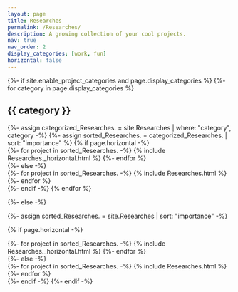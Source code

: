 ```yaml
---
layout: page
title: Researches
permalink: /Researches/
description: A growing collection of your cool projects.
nav: true
nav_order: 2
display_categories: [work, fun]
horizontal: false
---
```


<!-- pages/Researches.md -->
<div class="Researches">
{%- if site.enable_project_categories and page.display_categories %}
  <!-- Display categorized Researches. -->
  {%- for category in page.display_categories %}
  <h2 class="category">{{ category }}</h2>
  {%- assign categorized_Researches. = site.Researches | where: "category", category -%}
  {%- assign sorted_Researches. = categorized_Researches. | sort: "importance" %}
  <!-- Generate cards for each project -->
  {% if page.horizontal -%}
  <div class="container">
    <div class="row row-cols-2">
    {%- for project in sorted_Researches. -%}
      {% include Researches._horizontal.html %}
    {%- endfor %}
    </div>
  </div>
  {%- else -%}
  <div class="grid">
    {%- for project in sorted_Researches. -%}
      {% include Researches.html %}
    {%- endfor %}
  </div>
  {%- endif -%}
  {% endfor %}

{%- else -%}
<!-- Display Researches. without categories -->
  {%- assign sorted_Researches. = site.Researches | sort: "importance" -%}
  <!-- Generate cards for each project -->
  {% if page.horizontal -%}
  <div class="container">
    <div class="row row-cols-2">
    {%- for project in sorted_Researches. -%}
      {% include Researches._horizontal.html %}
    {%- endfor %}
    </div>
  </div>
  {%- else -%}
  <div class="grid">
    {%- for project in sorted_Researches. -%}
      {% include Researches.html %}
    {%- endfor %}
  </div>
  {%- endif -%}
{%- endif -%}
</div>
